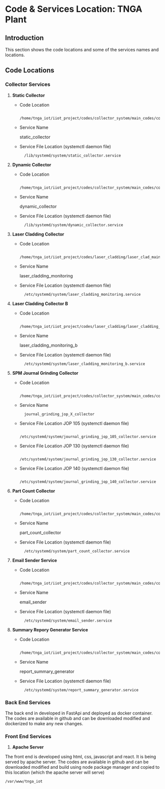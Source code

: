 # Code & Services Location: TNGA Plant

## Introduction

This section shows the code locations and some of the services names and locations.

## Code Locations

### Collector Services

1. **Static Collector**

    - Code Location

            /home/tnga_iot/iiot_project/codes/collector_system/main_codes/collector_main_2/collector_main/main_static_collector.py

    - Service Name

        static_collector

    - Service File Location (systemctl daemon file)

            /lib/systemd/system/static_collector.service

1. **Dynamic Collector**

    - Code Location

            /home/tnga_iot/iiot_project/codes/collector_system/main_codes/collector_main_2/collector_main/main_dynamic_collector.py

    - Service Name

        dynamic_collector

    - Service File Location (systemctl daemon file)

            /lib/systemd/system/dynamic_collector.service

1. **Laser Cladding Collector**

    - Code Location

            /home/tnga_iot/iiot_project/codes/laser_cladding/laser_clad_main_2/laser_clad_main/main.py

    - Service Name

        laser_cladding_monitoring

    - Service File Location (systemctl daemon file)

            /etc/systemd/system/laser_cladding_monitoring.service

1. **Laser Cladding Collector B**

    - Code Location

            /home/tnga_iot/iiot_project/codes/laser_cladding/laser_cladding_b/laser_clad_main/main.py

    - Service Name

        laser_cladding_monitoring_b

    - Service File Location (systemctl daemon file)

            /etc/systemd/system/laser_cladding_monitoring_b.service

1. **SPM Journal Grinding Collector**

    - Code Location

            /home/tnga_iot/iiot_project/codes/collector_system/main_codes/collector_spm/codes/laser_clad_main/main_2.py

    - Service Name

            journal_grinding_jop_X_collector

    - Service File Location JOP 105 (systemctl daemon file)

            /etc/systemd/system/journal_grinding_jop_105_collector.service

    - Service File Location JOP 130 (systemctl daemon file)

            /etc/systemd/system/journal_grinding_jop_130_collector.service

    - Service File Location JOP 140 (systemctl daemon file)

            /etc/systemd/system/journal_grinding_jop_140_collector.service

1. **Part Count Collector**

    - Code Location

            /home/tnga_iot/iiot_project/codes/collector_system/main_codes/collector_part_count/tiei_main/main_part_count.py

    - Service Name

        part_count_collector

    - Service File Location (systemctl daemon file)

            /etc/systemd/system/part_count_collector.service

1. **Email Sender Service**

    - Code Location

            /home/tnga_iot/iiot_project/codes/collector_system/main_codes/collector_part_count/tiei_main/main_part_count.py

    - Service Name

        email_sender

    - Service File Location (systemctl daemon file)

            /etc/systemd/system/email_sender.service

1. **Summary Repory Generator Service**

    - Code Location

            /home/tnga_iot/iiot_project/codes/collector_system/main_codes/collector_part_count/tiei_main/main_part_count.py

    - Service Name

        report_summary_generator

    - Service File Location (systemctl daemon file)

            /etc/systemd/system/report_summary_generator.service

### Back End Services

The back end in developed in FastApi and deployed as docker container. The codes are available in github and can be downloaded modified and dockerized to make any new changes.


### Front End Services

1. **Apache Server**

The front end is developed using html, css, javascript and react. It is being served by apache server. The codes are available in github and can be downloaded modified and build using node package manager and copied to this location (which the apache server will serve)

    /var/www/tnga_iot